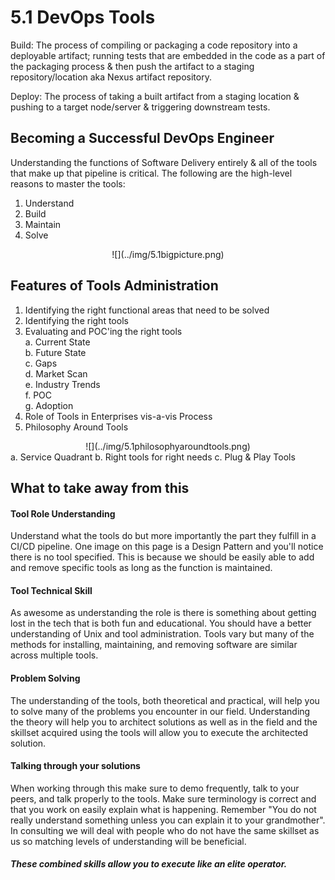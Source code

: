 # 5.1 DevOps Tools 

Build: The process of compiling or packaging a code repository into a deployable artifact; running tests that are embedded in the code as a part of the packaging process & then push the artifact to a staging repository/location aka Nexus artifact repository.

Deploy: The process of taking a built artifact from a staging location & pushing to a target node/server & triggering downstream tests.

## Becoming a Successful DevOps Engineer

Understanding the functions of Software Delivery entirely & all of the tools that make up that pipeline is critical. The following are the high-level reasons to master the tools:

1. Understand 
2. Build
3. Maintain
4. Solve
<center>
  ![](../img/5.1bigpicture.png)
</center>

## Features of Tools Administration
1. Identifying the right functional areas that need to be solved  
2. Identifying the right tools  
3. Evaluating and POC'ing the right tools  
	a. Current State  
	b. Future State  
	c. Gaps  
	d. Market Scan  
	e. Industry Trends  
	f. POC  
	g. Adoption  
4. Role of Tools in Enterprises vis-a-vis Process  
5. Philosophy Around Tools  

<center>
  ![](../img/5.1philosophyaroundtools.png)
</center>
 	 a. Service Quadrant  
  	 b. Right tools for right needs  
  	 c. Plug & Play Tools  

## What to take away from this

#### Tool Role Understanding
Understand what the tools do but more importantly the part they fulfill in a CI/CD pipeline. One image on this page is a Design Pattern and you'll notice there is no tool specified. This is because we should be easily able to add and remove specific tools as long as the function is maintained. 

#### Tool Technical Skill
As awesome as understanding the role is there is something about getting lost in the tech that is both fun and educational. You should have a better understanding of Unix and tool administration. Tools vary but many of the methods for installing, maintaining, and removing software are similar across multiple tools. 

#### Problem Solving
The understanding of the tools, both theoretical and practical, will help you to solve many of the problems you encounter in our field. Understanding the theory will help you to architect solutions as well as in the field and the skillset acquired using the tools will allow you to execute the architected solution. 

#### Talking through your solutions
When working through this make sure to demo frequently, talk to your peers, and talk properly to the tools. Make sure terminology is correct and that you work on easily explain what is happening. Remember "You do not really understand something unless you can explain it to your grandmother". In consulting we will deal with people who do not have the same skillset as us so matching levels of understanding will be beneficial. 


##### These combined skills allow you to execute like an elite operator.

